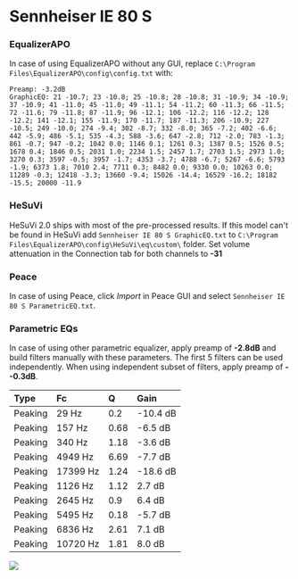 # Sennheiser IE 80 S

### EqualizerAPO
In case of using EqualizerAPO without any GUI, replace `C:\Program Files\EqualizerAPO\config\config.txt`
with:
```
Preamp: -3.2dB
GraphicEQ: 21 -10.7; 23 -10.8; 25 -10.8; 28 -10.8; 31 -10.9; 34 -10.9; 37 -10.9; 41 -11.0; 45 -11.0; 49 -11.1; 54 -11.2; 60 -11.3; 66 -11.5; 72 -11.6; 79 -11.8; 87 -11.9; 96 -12.1; 106 -12.2; 116 -12.2; 128 -12.2; 141 -12.1; 155 -11.9; 170 -11.7; 187 -11.3; 206 -10.9; 227 -10.5; 249 -10.0; 274 -9.4; 302 -8.7; 332 -8.0; 365 -7.2; 402 -6.6; 442 -5.9; 486 -5.1; 535 -4.3; 588 -3.6; 647 -2.8; 712 -2.0; 783 -1.3; 861 -0.7; 947 -0.2; 1042 0.0; 1146 0.1; 1261 0.3; 1387 0.5; 1526 0.5; 1678 0.4; 1846 0.5; 2031 1.0; 2234 1.5; 2457 1.7; 2703 1.5; 2973 1.0; 3270 0.3; 3597 -0.5; 3957 -1.7; 4353 -3.7; 4788 -6.7; 5267 -6.6; 5793 -1.9; 6373 1.8; 7010 2.4; 7711 0.3; 8482 0.0; 9330 0.0; 10263 0.0; 11289 -0.3; 12418 -3.3; 13660 -9.4; 15026 -14.4; 16529 -16.2; 18182 -15.5; 20000 -11.9
```

### HeSuVi
HeSuVi 2.0 ships with most of the pre-processed results. If this model can't be found in HeSuVi add
`Sennheiser IE 80 S GraphicEQ.txt` to `C:\Program Files\EqualizerAPO\config\HeSuVi\eq\custom\` folder.
Set volume attenuation in the Connection tab for both channels to **-31**

### Peace
In case of using Peace, click *Import* in Peace GUI and select `Sennheiser IE 80 S ParametricEQ.txt`.

### Parametric EQs
In case of using other parametric equalizer, apply preamp of **-2.8dB** and build filters manually
with these parameters. The first 5 filters can be used independently.
When using independent subset of filters, apply preamp of **--0.3dB**.

| Type    | Fc       |    Q | Gain     |
|:--------|:---------|:-----|:---------|
| Peaking | 29 Hz    | 0.2  | -10.4 dB |
| Peaking | 157 Hz   | 0.68 | -6.5 dB  |
| Peaking | 340 Hz   | 1.18 | -3.6 dB  |
| Peaking | 4949 Hz  | 6.69 | -7.7 dB  |
| Peaking | 17399 Hz | 1.24 | -18.6 dB |
| Peaking | 1126 Hz  | 1.12 | 2.7 dB   |
| Peaking | 2645 Hz  | 0.9  | 6.4 dB   |
| Peaking | 5495 Hz  | 0.18 | -5.7 dB  |
| Peaking | 6836 Hz  | 2.61 | 7.1 dB   |
| Peaking | 10720 Hz | 1.81 | 8.0 dB   |

![](https://raw.githubusercontent.com/jaakkopasanen/AutoEq/master/results/oratory1990/harman_in-ear_2017-1/Sennheiser%20IE%2080%20S/Sennheiser%20IE%2080%20S.png)